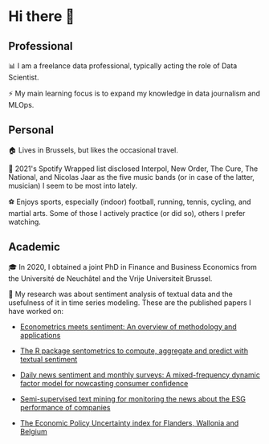 # Hi there 👋

## Professional

📊 I am a freelance data professional, typically acting the role of Data Scientist.

⚡ My main learning focus is to expand my knowledge in data journalism and MLOps.

## Personal

🏠 Lives in Brussels, but likes the occasional travel.

🎸 2021's Spotify Wrapped list disclosed Interpol, New Order, The Cure, The National, and Nicolas Jaar as the five music bands (or in case of the latter, musician) I seem to be most into lately.

⚽ Enjoys sports, especially (indoor) football, running, tennis, cycling, and martial arts. Some of those I actively practice (or did so), others I prefer watching.

## Academic

🎓 In 2020, I obtained a joint PhD in Finance and Business Economics from the Université de Neuchâtel and the Vrije Universiteit Brussel. 

📝 My research was about sentiment analysis of textual data and the usefulness of it in time series modeling. These are the published papers I have worked on:

- [Econometrics meets sentiment: An overview of methodology and applications](https://doi.org/10.1111/joes.12370)

- [The R package sentometrics to compute, aggregate and predict with textual sentiment](https://doi.org/10.18637/jss.v099.i02)

- [Daily news sentiment and monthly surveys: A mixed-frequency dynamic factor model for nowcasting consumer confidence](https://doi.org/10.1016/j.ijforecast.2021.11.005)

- [Semi-supervised text mining for monitoring the news about the ESG performance of companies](https://link.springer.com/chapter/10.1007/978-3-030-66891-4_10)

- [The Economic Policy Uncertainty index for Flanders, Wallonia and Belgium](http://dx.doi.org/10.2139/ssrn.3580000)
